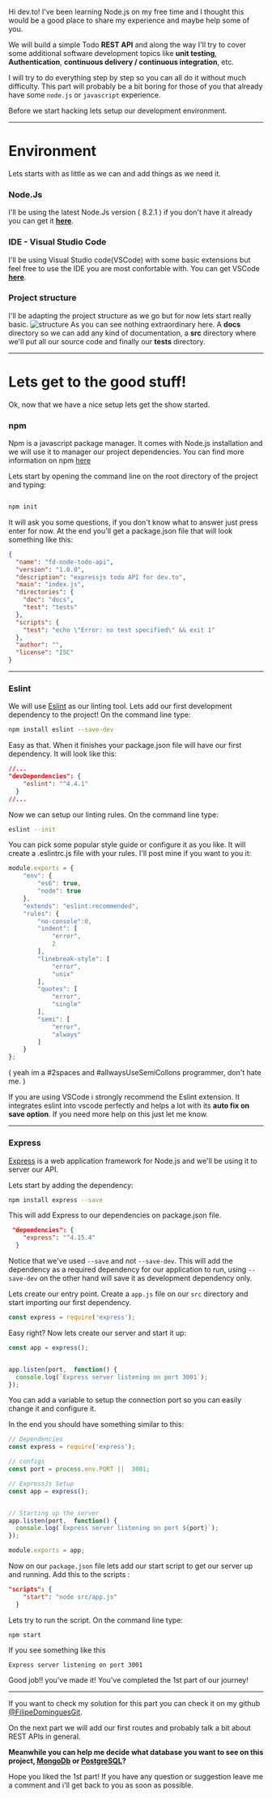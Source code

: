 Hi dev.to! I've been learning  Node.js on my free time and I thought this would be a good place to share my experience and maybe help some of you. 

We will build a simple Todo **REST API** and along the way I'll try to cover some additional software development topics like **unit testing**, **Authentication**, **continuous delivery / continuous integration**, etc.

I will try to do everything step by step so you can all do it without much difficulty. This part will probably be a bit boring for those of you that already have some `node.js` or `javascript` experience.

Before we start hacking lets setup our development environment. 

---

# **Environment**

Lets starts with as little as we can and add things as we need it. 

### **Node.Js**
I'll be using the latest Node.Js version ( 8.2.1 ) if you don't have it already you can get it **[here](https://nodejs.org)**.

### **IDE - Visual Studio Code**
I'll be using Visual Studio code(VSCode) with some basic extensions but feel free to use the IDE you are most confortable with. 
You can get VSCode **[here](https://code.visualstudio.com/)**.

### **Project structure**
I'll be adapting the project structure as we go but for now lets start really basic.
![structure](https://thepracticaldev.s3.amazonaws.com/i/mltjaj5hqtfi4874fjz2.JPG)
As you can see nothing extraordinary here. 
A **docs** directory so we can add any kind of documentation, a **src** directory where we'll put all our source code and finally our **tests** directory.

---

# **Lets get to the good stuff!**

Ok, now that we have a nice setup lets get the show started.

### **npm**
Npm is a javascript package manager. It comes with Node.js installation and we will use it to manager our project dependencies. You can find more information on npm [here](https://www.npmjs.com/)


Lets start by opening the command line on the root directory of the project and typing:

```bash

npm init


```
It will ask you some questions, if you don't know what to answer just press enter for now. At the end you'll get a package.json file that will look something like this:
```json
{
  "name": "fd-node-todo-api",
  "version": "1.0.0",
  "description": "expressjs todo API for dev.to",
  "main": "index.js",
  "directories": {
    "doc": "docs",
    "test": "tests"
  },
  "scripts": {
    "test": "echo \"Error: no test specified\" && exit 1"
  },
  "author": "",
  "license": "ISC"
}
```

---
### **Eslint**
We will use [Eslint](http://eslint.org/) as our linting tool. Lets add our first development dependency to the project! On the command line type:
```bash
npm install eslint --save-dev
```
Easy as that. When it finishes your package.json file will have our first dependency. It will look like this:
```json
//...
"devDependencies": {
    "eslint": "^4.4.1"
  }
//...

```
Now we can setup our linting rules. On the command line type:
```bash
eslint --init
```
You can pick some popular style guide or configure it as you like. It will create a .eslintrc.js file with your rules. I'll post mine if you want to you it:
```javascript
module.exports = {
    "env": {
        "es6": true,
        "node": true
    },
    "extends": "eslint:recommended",
    "rules": {
        "no-console":0,
        "indent": [
            "error",
            2
        ],
        "linebreak-style": [
            "error",
            "unix"
        ],
        "quotes": [
            "error",
            "single"
        ],
        "semi": [
            "error",
            "always"
        ]
    }
};

```
( yeah im a #2spaces and #allwaysUseSemiCollons programmer, don't hate me. )

If you are using VSCode i strongly recommend the Eslint extension. It integrates eslint into vscode perfectly and helps a lot with its **auto fix on save option**. If you need more help on this just let me know.

---
### **Express**
[Express](https://expressjs.com/) is a web application framework for Node.js and we'll be using it to server our API.

Lets start by adding the dependency:
```bash
npm install express --save
```
This will add Express to our dependencies on package.json file.
```json
 "dependencies": {
    "express": "^4.15.4"
  }

```
Notice that we've used `--save` and not `--save-dev`. This will add the dependency as a required dependency for our application to run, using `--save-dev` on the other hand will save it as development dependency only.


Lets create our entry point. Create a `app.js` file on our `src` directory and start importing our first dependency.
```javascript
const express = require('express');
```
Easy right? Now lets create our server and start it up:
```javascript
const app = express();


app.listen(port,  function() {
  console.log(`Express server listening on port 3001`);
});


```
You can add a variable to setup the connection port so you can easily change it and configure it.

In the end you should have something similar to this:


```javascript
// Dependencies
const express = require('express');

// configs
const port = process.env.PORT ||  3001;

// ExpressJs Setup
const app = express();


// Starting up the server
app.listen(port,  function() {
  console.log(`Express server listening on port ${port}`);
});

module.exports = app; 
```
Now on our `package.json` file lets add our start script to get our server up and running. Add this to the scripts :
```json
"scripts": {
    "start": "node src/app.js"
  }
```

Lets try to run the script. On the command line type:
```shell
npm start
```

If you see something like this
```shell
Express server listening on port 3001
```

Good job!! you've made it! You've completed the 1st part of our journey!

-------
If you want to check my solution for this part you can check it on my github [@FilipeDominguesGit](https://github.com/FilipeDominguesGit/fd-node-todo-api).


On the next part we will add our first routes and probably talk a bit about REST APIs in general.

**Meanwhile you can help me decide what database you want to see on this project, [MongoDb](https://www.mongodb.com/) or [PostgreSQL](https://www.postgresql.org/)?**

Hope you liked the 1st part! If you have any question or suggestion leave me a comment and i'll get back to you as soon as possible.
